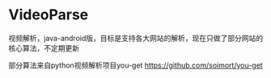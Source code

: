 # VideoParse
视频解析，java-android版，目标是支持各大网站的解析，现在只做了部分网站的核心算法，不定期更新

部分算法来自python视频解析项目you-get https://github.com/soimort/you-get
